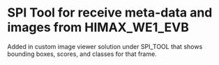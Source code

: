 # SPI Tool for receive meta-data and images from HIMAX_WE1_EVB

Added in custom image viewer solution under SPI_TOOL that shows bounding boxes, scores, and classes for that frame.
  